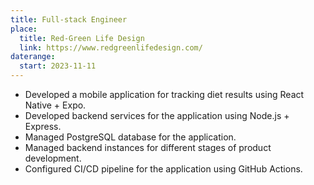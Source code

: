 ```yaml
---
title: Full-stack Engineer
place:
  title: Red-Green Life Design
  link: https://www.redgreenlifedesign.com/
daterange:
  start: 2023-11-11
---
```


- Developed a mobile application for tracking diet results using React Native + Expo.
- Developed backend services for the application using Node.js + Express.
- Managed PostgreSQL database for the application.
- Managed backend instances for different stages of product development.
- Configured CI/CD pipeline for the application using GitHub Actions.
